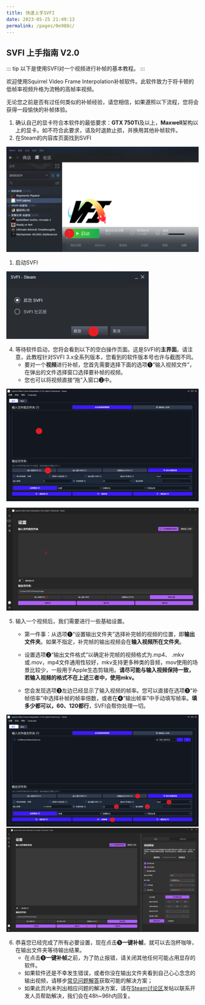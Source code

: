 ```yaml
---
title: 快速上手SVFI
date: 2023-05-25 21:49:13
permalink: /pages/0e988c/
---
```


## SVFI 上手指南 V2.0

::: tip
以下是使用SVFI对一个视频进行补帧的基本教程。
:::

欢迎使用Squirrel Video Frame Interpolation补帧软件。此软件致力于将卡顿的低帧率视频升格为流畅的高帧率视频。


无论您之前是否有过任何类似的补帧经验，请您相信，如果遵照以下流程，您将会获得一段愉快的补帧体验。

1. 确认自己的显卡符合本软件的最低要求：**GTX 750Ti**及以上，**Maxwell**架构以上的显卡。如不符合此要求，请及时退款止损，并换用其他补帧软件。
2. 在Steam的内容库页面找到SVFI

![](/Statics/QuickGuide/clip_image002.png)

1. 启动SVFI

![](/Statics/QuickGuide/clip_image003.png)

4. 等待软件启动，您将会看到以下的空白操作页面。这是SVFI的**主界面**。请注意，此教程针对SVFI 3.x全系列版本，您看到的软件版本号也许与截图不同。
   - 要对一个**视频**进行补帧，您首先需要选择下面的选项❶“输入视频文件”，在弹出的文件选择窗口选择要补帧的视频。
   - 您也可以将视频直接“拖”入窗口❷中。

![](/Statics/QuickGuide/clip_image005.png)

![](/Statics/QuickGuide/clip_image008.png)

5. 输入一个视频后，我们需要进行一些基础设置。

   - 第一件事：从选项❶“设置输出文件夹”选择补完帧的视频的位置，即**输出文件夹**。如果不指定，补完帧的输出视频会在**输入视频所在文件夹**。

   - 设置选项❷“输出文件格式”以确定补完帧的视频格式为.mp4、 .mkv或.mov，mp4文件通用性较好，mkv支持更多种类的音频，mov使用的场景比较少，一般用于Apple生态剪辑用。**请尽可能与输入视频保持一致，若输入视频的格式不在上述三者中，使用mkv。**

   - 您会发现选项❸左边已经显示了输入视频的帧率。您可以直接在选项❸“补帧倍率”中选择补帧的帧率倍数，或者在❹“输出帧率”中手动填写帧率。**填多少都可以，60、120都行**，SVFI会帮你处理一切。

![](/Statics/QuickGuide/clip_image006.png)
![](/Statics/QuickGuide/clip_image009.png)

6. 恭喜您已经完成了所有必要设置，现在点击❺**一键补帧**，就可以去泡杯咖啡，在输出文件夹等待输出结果。
   - 在点击❺**一键补帧**之前，为了防止报错，请关闭其他任何可能占用显存的软件。
   - 如果软件还是不幸发生错误，或者你没在输出文件夹看到自己心心念念的输出视频，请移步[常见问题解答](/pages/9cc27d)获取可能的解决方案；
   - 如果此页内未列出相应问题的解决方案，请在[Steam讨论区](www.steamcommunity.com/app/1692080)发帖以联系开发人员帮助解决，我们会在48h~96h内回复。
